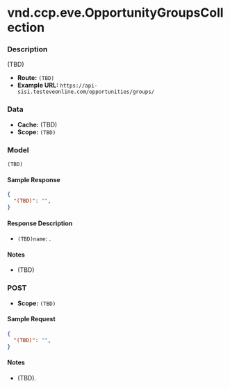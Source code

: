 # vnd.ccp.eve.OpportunityGroupsCollection 

### Description
(TBD)


- **Route:** `(TBD)`
- **Example URL:** `https://api-sisi.testeveonline.com/opportunities/groups/`

### Data

- **Cache:** (TBD)
- **Scope:** `(TBD)`

### Model
```
(TBD)
```

#### Sample Response

```json
{
  "(TBD)": "",
}
```

#### Response Description

- `(TBD)name`: .

#### Notes

- (TBD)

### POST

- **Scope:** `(TBD)`

#### Sample Request

```json
{
  "(TBD)": "",
}
```

#### Notes

- (TBD).


